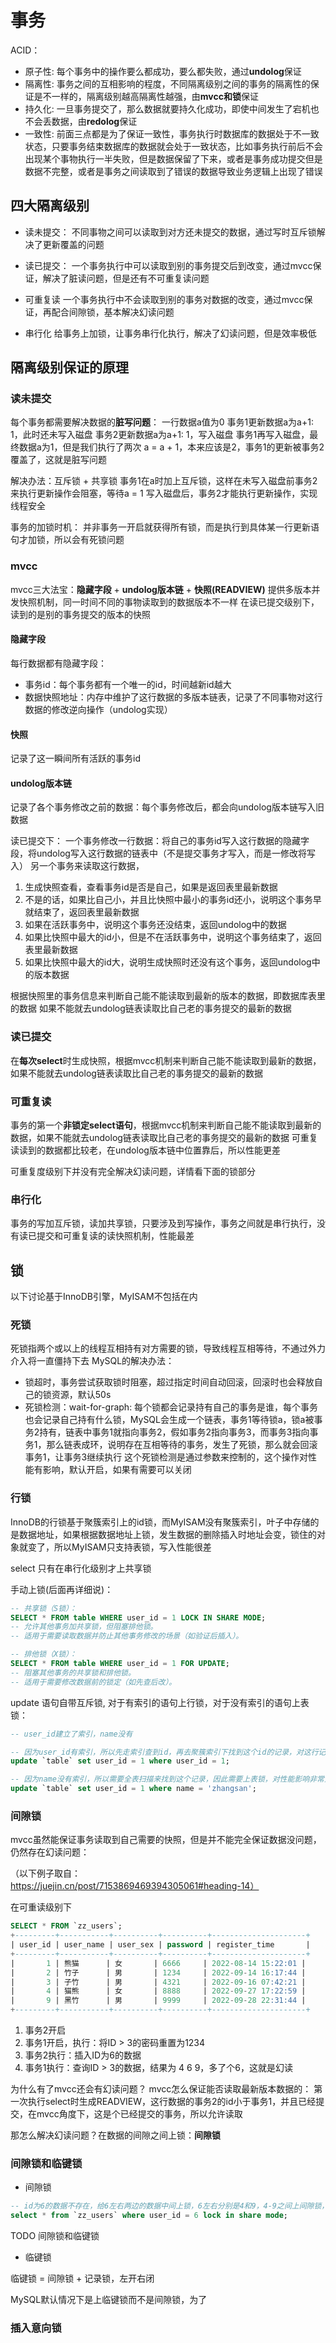 # 事务

ACID：
- 原子性: 每个事务中的操作要么都成功，要么都失败，通过**undolog**保证
- 隔离性: 事务之间的互相影响的程度，不同隔离级别之间的事务的隔离性的保证是不一样的，隔离级别越高隔离性越强，由**mvcc和锁**保证
- 持久化: 一旦事务提交了，那么数据就要持久化成功，即使中间发生了宕机也不会丢数据，由**redolog**保证
- 一致性: 前面三点都是为了保证一致性，事务执行时数据库的数据处于不一致状态，只要事务结束数据库的数据就会处于一致状态，比如事务执行前后不会出现某个事物执行一半失败，但是数据保留了下来，或者是事务成功提交但是数据不完整，或者是事务之间读取到了错误的数据导致业务逻辑上出现了错误


## 四大隔离级别

- 读未提交：
不同事物之间可以读取到对方还未提交的数据，通过写时互斥锁解决了更新覆盖的问题

- 读已提交：
一个事务执行中可以读取到别的事务提交后到改变，通过mvcc保证，解决了脏读问题，但是还有不可重复读问题

- 可重复读
一个事务执行中不会读取到别的事务对数据的改变，通过mvcc保证，再配合间隙锁，基本解决幻读问题

- 串行化
给事务上加锁，让事务串行化执行，解决了幻读问题，但是效率极低


## 隔离级别保证的原理

### 读未提交
每个事务都需要解决数据的**脏写问题**：
一行数据a值为0
事务1更新数据a为a+1: 1，此时还未写入磁盘
事务2更新数据a为a+1: 1，写入磁盘
事务1再写入磁盘，最终数据a为1，但是我们执行了两次 a = a + 1，本来应该是2，事务1的更新被事务2覆盖了，这就是脏写问题

解决办法：互斥锁 + 共享锁
事务1在a时加上互斥锁，这样在未写入磁盘前事务2来执行更新操作会阻塞，等待a = 1 写入磁盘后，事务2才能执行更新操作，实现线程安全

事务的加锁时机：
并非事务一开启就获得所有锁，而是执行到具体某一行更新语句才加锁，所以会有死锁问题


### mvcc
mvcc三大法宝：**隐藏字段** + **undolog版本链** + **快照(READVIEW)**
提供多版本并发快照机制，同一时间不同的事物读取到的数据版本不一样
在读已提交级别下，读到的是别的事务提交的版本的快照

#### 隐藏字段
每行数据都有隐藏字段：
- 事务id：每个事务都有一个唯一的id，时间越新id越大
- 数据快照地址：内存中维护了这行数据的多版本链表，记录了不同事物对这行数据的修改逆向操作（undolog实现）

#### 快照
记录了这一瞬间所有活跃的事务id

#### undolog版本链
记录了各个事务修改之前的数据：每个事务修改后，都会向undolog版本链写入旧数据


读已提交下：
一个事务修改一行数据：将自己的事务id写入这行数据的隐藏字段，将undolog写入这行数据的链表中（不是提交事务才写入，而是一修改将写入）
另一个事务来读取这行数据，
1. 生成快照查看，查看事务id是否是自己，如果是返回表里最新数据
2. 不是的话，如果比自己小，并且比快照中最小的事务id还小，说明这个事务早就结束了，返回表里最新数据
3. 如果在活跃事务中，说明这个事务还没结束，返回undolog中的数据
4. 如果比快照中最大的id小，但是不在活跃事务中，说明这个事务结束了，返回表里最新数据
5. 如果比快照中最大的id大，说明生成快照时还没有这个事务，返回undolog中的版本数据

根据快照里的事务信息来判断自己能不能读取到最新的版本的数据，即数据库表里的数据
如果不能就去undolog链表读取比自己老的事务提交的最新的数据


### 读已提交

在**每次select**时生成快照，根据mvcc机制来判断自己能不能读取到最新的数据，如果不能就去undolog链表读取比自己老的事务提交的最新的数据


### 可重复读

事务的第一个**非锁定select语句**，根据mvcc机制来判断自己能不能读取到最新的数据，如果不能就去undolog链表读取比自己老的事务提交的最新的数据
可重复读读到的数据都比较老，在undolog版本链中位置靠后，所以性能更差

可重复度级别下并没有完全解决幻读问题，详情看下面的锁部分

### 串行化

事务的写加互斥锁，读加共享锁，只要涉及到写操作，事务之间就是串行执行，没有读已提交和可重复读的读快照机制，性能最差


## 锁

以下讨论基于InnoDB引擎，MyISAM不包括在内

### 死锁

死锁指两个或以上的线程互相持有对方需要的锁，导致线程互相等待，不通过外力介入将一直僵持下去
MySQL的解决办法：
- 锁超时，事务尝试获取锁时阻塞，超过指定时间自动回滚，回滚时也会释放自己的锁资源，默认50s
- 死锁检测：wait-for-graph: 每个锁都会记录持有自己的事务是谁，每个事务也会记录自己持有什么锁，MySQL会生成一个链表，事务1等待锁a，锁a被事务2持有，链表中事务1就指向事务2，假如事务2指向事务3，而事务3指向事务1，那么链表成环，说明存在互相等待的事务，发生了死锁，那么就会回滚事务1，让事务3继续执行
这个死锁检测是通过参数来控制的，这个操作对性能有影响，默认开启，如果有需要可以关闭

### 行锁

InnoDB的行锁基于聚簇索引上的id锁，而MyISAM没有聚簇索引，叶子中存储的是数据地址，如果根据数据地址上锁，发生数据的删除插入时地址会变，锁住的对象就变了，所以MyISAM只支持表锁，写入性能很差

select 只有在串行化级别才上共享锁

手动上锁(后面再详细说)：
``` sql
-- 共享锁（S锁）：
SELECT * FROM table WHERE user_id = 1 LOCK IN SHARE MODE;
-- 允许其他事务加共享锁，但阻塞排他锁。
-- 适用于需要读取数据并防止其他事务修改的场景（如验证后插入）。
```

``` sql
-- 排他锁（X锁）：
SELECT * FROM table WHERE user_id = 1 FOR UPDATE;
-- 阻塞其他事务的共享锁和排他锁。
-- 适用于需要修改数据前的锁定（如先查后改）。
```


update 语句自带互斥锁, 对于有索引的语句上行锁，对于没有索引的语句上表锁：

``` sql
-- user_id建立了索引，name没有

-- 因为user_id有索引，所以先走索引查到id，再去聚簇索引下找到这个id的记录，对这行记录上锁
update `table` set user_id = 1 where user_id = 1;

-- 因为name没有索引，所以需要全表扫描来找到这个记录，因此需要上表锁，对性能影响非常大，where后面的字段最好要建立索引
update `table` set user_id = 1 where name = 'zhangsan'; 
```

### 间隙锁

mvcc虽然能保证事务读取到自己需要的快照，但是并不能完全保证数据没问题，仍然存在幻读问题：

（以下例子取自：https://juejin.cn/post/7153869469394305061#heading-14）

在可重读级别下

``` sql
SELECT * FROM `zz_users`;
+---------+-----------+----------+----------+---------------------+
| user_id | user_name | user_sex | password | register_time       |
+---------+-----------+----------+----------+---------------------+
|       1 | 熊猫      | 女       | 6666     | 2022-08-14 15:22:01 |
|       2 | 竹子      | 男       | 1234     | 2022-09-14 16:17:44 |
|       3 | 子竹      | 男       | 4321     | 2022-09-16 07:42:21 |
|       4 | 猫熊      | 女       | 8888     | 2022-09-27 17:22:59 |
|       9 | 黑竹      | 男       | 9999     | 2022-09-28 22:31:44 |
+---------+-----------+----------+----------+---------------------+

```
1. 事务2开启
2. 事务1开启，执行：将ID > 3的密码重置为1234
3. 事务2执行：插入ID为6的数据
4. 事务1执行：查询ID > 3的数据，结果为 4 6 9，多了个6，这就是幻读

为什么有了mvcc还会有幻读问题？
mvcc怎么保证能否读取最新版本数据的：
第一次执行select时生成READVIEW，这行数据的事务2的id小于事务1，并且已经提交，在mvcc角度下，这是个已经提交的事务，所以允许读取

那怎么解决幻读问题？在数据的间隙之间上锁：**间隙锁**

### 间隙锁和临键锁

- 间隙锁

``` sql
-- id为6的数据不存在，给6左右两边的数据中间上锁，6左右分别是4和9，4-9之间上间隙锁，不允许插入数据
select * from `zz_users` where user_id = 6 lock in share mode;
```

TODO 间隙锁和临键锁

- 临键锁

临键锁 = 间隙锁 + 记录锁，左开右闭

MySQL默认情况下是上临键锁而不是间隙锁，为了

### 插入意向锁
